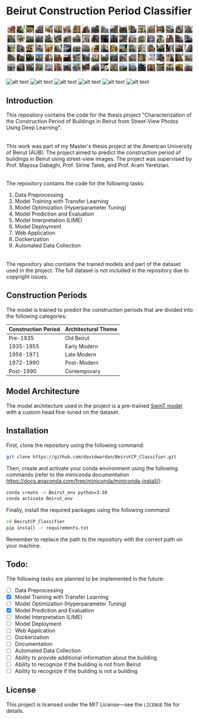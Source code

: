 # Beirut Construction Period Classifier 
![image](100_images.png)

![alt text](https://img.shields.io/badge/Status-Under%20Development-red)
![alt text](https://img.shields.io/badge/Version-0.1.0-blue)
![alt text](https://img.shields.io/badge/License-MIT-green)
![alt text](https://img.shields.io/badge/Author-David%20Wardan-yellow)
![alt text](https://img.shields.io/badge/Supervisors-Prof.%20Mayssa%20Dabaghi%2C%20Prof.%20Sirine%20Taleb%2C%20Prof.%20Aram%20Yeretzian-lightgrey)
![alt text](https://img.shields.io/badge/Institution-American%20University%20of%20Beirut%20(AUB)-blue)

## Introduction
This repository contains the code for the thesis project "Characterization of the Construction Period of Buildings in Beirut from Street-View Photos Using Deep Learning".
######
This work was part of my Master's thesis project at the American University of Beirut (AUB).
The project aimed to predict the construction period of buildings in Beirut using street-view images.
The project was supervised by Prof. Mayssa Dabaghi, Prof. Sirine Taleb, and Prof. Aram Yeretzian.
######
The repository contains the code for the following tasks:
1. Data Preprocessing 
2. Model Training with Transfer Learning
3. Model Optimization (Hyperparameter Tuning)
4. Model Prediction and Evaluation
5. Model Interpretation (LIME)
6. Model Deployment
7. Web Application
8. Dockerization
9. Automated Data Collection
######
The repository also contains the trained models and part of the dataset used in the project. The full dataset is not included in the repository due to copyright issues.
## Construction Periods
The model is trained to predict the construction periods that are divided into the following categories:

| Construction Period | Architectural Theme |
|---------------------|---------------------|
| Pre-1935            | Old Beirut          |
| 1935-1955           | Early Modern        |
| 1956-1971           | Late Modern         |
| 1972-1990           | Post-Modern         |
| Post-1990           | Contemporary        |

## Model Architecture
The model architecture
used in the project is a pre-trained [SwinT model](https://arxiv.org/abs/2103.14030) with a custom head fine-tuned on the dataset.

## Installation
First, clone the repository using the following command:
```bash
git clone https://github.com/davidwardan/BeirutCP_Classifier.git
```
Then, create and activate your conda environment using the following commands (refer to the miniconda documentation https://docs.anaconda.com/free/miniconda/miniconda-install/):
```bash
conda create -n Beirut_env python=3.10
conda activate Beirut_env
```
Finally, install the required packages using the following command:
```bash
cd BeirutCP_Classifier
pip install -r requirements.txt
```
Remember to replace the path to the repository with the correct path on your machine.

## Todo:
The following tasks are planned to be implemented in the future:

- [ ] Data Preprocessing
- [x] Model Training with Transfer Learning
- [ ] Model Optimization (Hyperparameter Tuning)
- [x] Model Prediction and Evaluation
- [ ] Model Interpretation (LIME)
- [ ] Model Deployment
- [ ] Web Application
- [ ] Dockerization
- [ ] Documentation
- [ ] Automated Data Collection
- [ ] Ability to provide additional information about the building
- [ ] Ability to recognize if the building is not from Beirut
- [ ] Ability to recognize if the building is not a building

## License
This project is licensed under the MIT License—see the `LICENSE` file for details.
